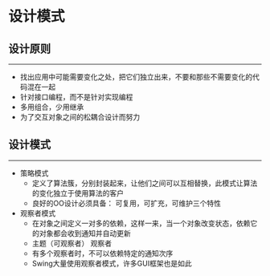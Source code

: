 设计模式
=========
设计原则
--------
--------
+ 找出应用中可能需要变化之处，把它们独立出来，不要和那些不需要变化的代码混在一起
+ 针对接口编程，而不是针对实现编程
+ 多用组合，少用继承
+ 为了交互对象之间的松耦合设计而努力

设计模式
-------
-------
+ 策略模式
    + 定义了算法簇，分别封装起来，让他们之间可以互相替换，此模式让算法的变化独立于使用算法的客户
    + 良好的OO设计必须具备： 可复用，可扩充，可维护三个特性
+ 观察者模式
    + 在对象之间定义一对多的依赖，这样一来，当一个对象改变状态，依赖它的对象都会收到通知并自动更新
    + 主题（可观察者） 观察者
    + 有多个观察者时，不可以依赖特定的通知次序
    + Swing大量使用观察者模式，许多GUI框架也是如此